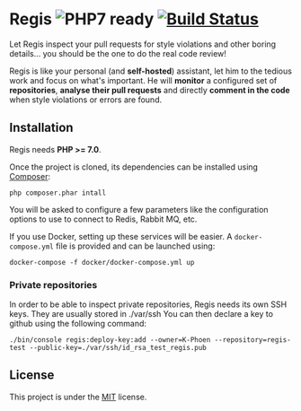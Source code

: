 Regis ![PHP7 ready](https://img.shields.io/badge/PHP7-ready-green.svg) [![Build Status](https://travis-ci.org/K-Phoen/regis.svg?branch=master)](https://travis-ci.org/K-Phoen/regis)
=====

Let Regis inspect your pull requests for style violations and other boring
details… you should be the one to do the real code review!

Regis is like your personal (and **self-hosted**) assistant, let him to the
tedious work and focus on what's important. He will **monitor** a configured set
of **repositories**, **analyse their pull requests** and directly **comment in
the code** when style violations or errors are found.

Installation
------------

Regis needs **PHP >= 7.0**.

Once the project is cloned, its dependencies can be installed using
[Composer](https://getcomposer.org/):

```
php composer.phar intall
```

You will be asked to configure a few parameters like the configuration options
to use to connect to Redis, Rabbit MQ, etc.

If you use Docker, setting up these services will be easier. A `docker-compose.yml`
file is provided and can be launched using:

```
docker-compose -f docker/docker-compose.yml up
```

### Private repositories

In order to be able to inspect private repositories, Regis needs its own SSH
keys. They are usually stored in ./var/ssh
You can then declare a key to github using the following command:

```
./bin/console regis:deploy-key:add --owner=K-Phoen --repository=regis-test --public-key=./var/ssh/id_rsa_test_regis.pub
```

License
-------

This project is under the [MIT](LICENSE) license.
